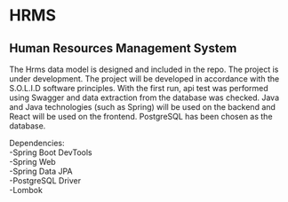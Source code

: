 # HRMS

## Human Resources Management System

The Hrms data model is designed and included in the repo. The project is under development. The project will be developed in accordance with the S.O.L.I.D software principles. With the first run, api test was performed using Swagger and data extraction from the database was checked. Java and Java technologies (such as Spring) will be used on the backend and React will be used on the frontend. PostgreSQL has been chosen as the database.

Dependencies: <br>
-Spring Boot DevTools <br>
-Spring Web <br>
-Spring Data JPA <br>
-PostgreSQL Driver <br>
-Lombok

